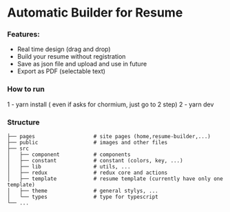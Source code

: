 # Automatic Builder for Resume


### Features:
- Real time design (drag and drop)
- Build your resume without registration
- Save as json file and upload and use in future
- Export as PDF (selectable text)


### How to run
 1 - yarn install ( even if asks for chormium, just go to 2 step)
 2 - yarn dev


### Structure

    ├── pages                   # site pages (home,resume-builder,...)
    ├── public                  # images and other files
    ├── src                    
    │   ├── component           # components
    │   ├── constant            # constant (colors, key, ...)
    │   ├── lib                 # utils, ...
    │   ├── redux               # redux core and actions
    │   ├── template            # resume template (currently have only one template)
    │   ├── theme               # general stylys, ...
    │   └── types               # type for typescript
    └── ...
